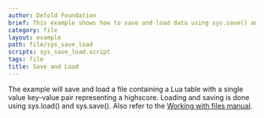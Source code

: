 ```yaml
---
author: Defold Foundation
brief: This example shows how to save and load data using sys.save() and sys.load()
category: file
layout: example
path: file/sys_save_load
scripts: sys_save_load.script
tags: file
title: Save and Load
---
```



The example will save and load a file containing a Lua table with a single value key-value pair representing a highscore. Loading and saving is done using sys.load() and sys.save(). Also refer to the [Working with files manual](https://defold.com/manuals/file-access/).
